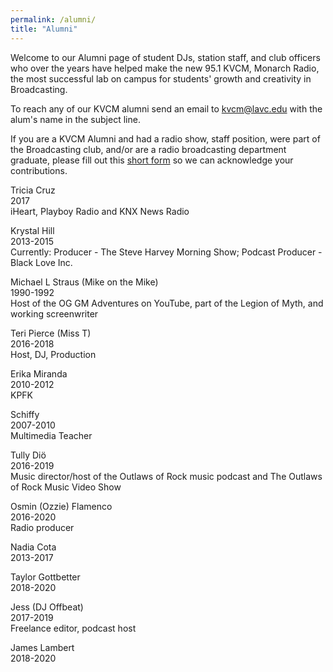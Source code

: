 ```yaml
---
permalink: /alumni/
title: "Alumni"
---
```


Welcome to our Alumni page of student DJs, station staff, and club officers who over the years have helped make the new 95.1 KVCM, Monarch Radio, the most successful lab on campus for students' growth and creativity in Broadcasting.

To reach any of our KVCM alumni send an email to <a href="mailto:kvcm@lavc.edu">kvcm@lavc.edu</a> with the alum's name in the subject line.

If you are a KVCM Alumni and had a radio show, staff position, were part of the Broadcasting club, and/or are a radio broadcasting department graduate, please fill out this <a href="https://forms.gle/m118i8NLmyNSYZ9f8">short form</a> so we can acknowledge your contributions.

Tricia Cruz<br>
2017<br>
iHeart, Playboy Radio and KNX News Radio

Krystal Hill<br>
2013-2015<br>
Currently: Producer - The Steve Harvey Morning Show; Podcast Producer - Black Love Inc.

Michael L Straus (Mike on the Mike)<br>
1990-1992<br>
Host of the OG GM Adventures on YouTube, part of the Legion of Myth, and working screenwriter

Teri Pierce (Miss T)<br>
2016-2018<br>
Host, DJ, Production

Erika Miranda<br>
2010-2012<br>
KPFK

Schiffy<br>
2007-2010<br>
Multimedia Teacher

Tully Diö<br>
2016-2019<br>
Music director/host of the Outlaws of Rock music podcast and The Outlaws of Rock Music Video Show

Osmin (Ozzie) Flamenco<br>
2016-2020<br>
Radio producer

Nadia Cota<br>
2013-2017

Taylor Gottbetter<br>
2018-2020

Jess (DJ Offbeat)<br>
2017-2019<br>
Freelance editor, podcast host

James Lambert<br>
2018-2020
